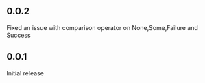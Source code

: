 ## 0.0.2 
Fixed an issue with comparison operator on None,Some,Failure and Success

## 0.0.1
Initial release


